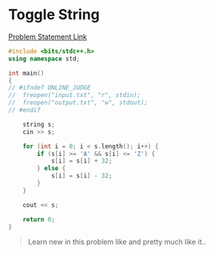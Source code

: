 # Toggle String

[Problem Statement Link](https://www.hackerearth.com/practice/basic-programming/input-output/basics-of-input-output/practice-problems/algorithm/modify-the-string/description/)

``` c++
#include <bits/stdc++.h>
using namespace std;

int main()
{
// #ifndef ONLINE_JUDGE
// 	freopen("input.txt", "r", stdin);
// 	freopen("output.txt", "w", stdout);
// #endif

	string s;
	cin >> s;

	for (int i = 0; i < s.length(); i++) {
		if (s[i] >= 'A' && s[i] <= 'Z') {
			s[i] = s[i] + 32;
		} else {
			s[i] = s[i] - 32;
		}
	}

	cout << s;

	return 0;
}
```

> Learn new in this problem like and pretty much like it..
